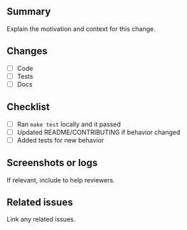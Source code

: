 ## Summary
Explain the motivation and context for this change.

## Changes
- [ ] Code
- [ ] Tests
- [ ] Docs

## Checklist
- [ ] Ran `make test` locally and it passed
- [ ] Updated README/CONTRIBUTING if behavior changed
- [ ] Added tests for new behavior

## Screenshots or logs
If relevant, include to help reviewers.

## Related issues
Link any related issues.
